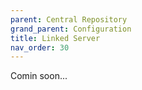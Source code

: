 ```yaml
---
parent: Central Repository
grand_parent: Configuration
title: Linked Server
nav_order: 30
---
```


Comin soon...